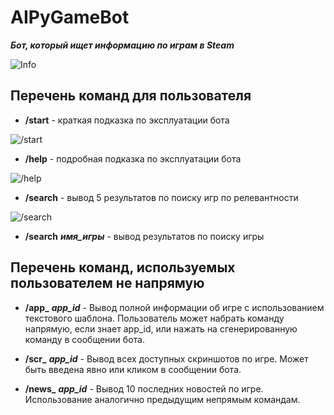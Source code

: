 # AIPyGameBot
***Бот, который ищет информацию по играм в Steam***

![Info](https://user-images.githubusercontent.com/32519543/33964428-7e071fd2-e069-11e7-8ba7-a3d10705af76.PNG)
## Перечень команд для пользователя
  * **/start** - краткая подказка по эксплуатации бота
  
  ![/start](https://user-images.githubusercontent.com/32519543/33964797-bee17178-e06a-11e7-9fe0-d8a5c1438237.PNG)
  * **/help** - подробная подказка по эксплуатации бота
  
  ![/help](https://user-images.githubusercontent.com/32519543/33964808-d1260434-e06a-11e7-912d-f1a1ecd5af75.PNG)
  * **/search** - вывод 5 результатов по поиску игр по релевантности
  
  ![/search](https://user-images.githubusercontent.com/32519543/33964820-e0f3c34c-e06a-11e7-9209-1b68a85a2d30.PNG)
  * **/search** ***имя_игры***  - вывод результатов по поиску игры
  
## Перечень команд, используемых пользователем не напрямую
  * **/app_** ***app_id*** - Вывод полной информации об игре с использованием текстового шаблона. 
  Пользователь может набрать команду напрямую, если знает app_id, или нажать на сгенерированную команду
  в сообщении бота.
  
  * **/scr_** ***app_id*** - Вывод всех доступных скриншотов по игре. Может быть введена явно
  или кликом в сообщении бота.
  
  * **/news_** ***app_id*** - Вывод 10 последних новостей по игре. Использование аналогично предыдущим
  непрямым командам.
  
